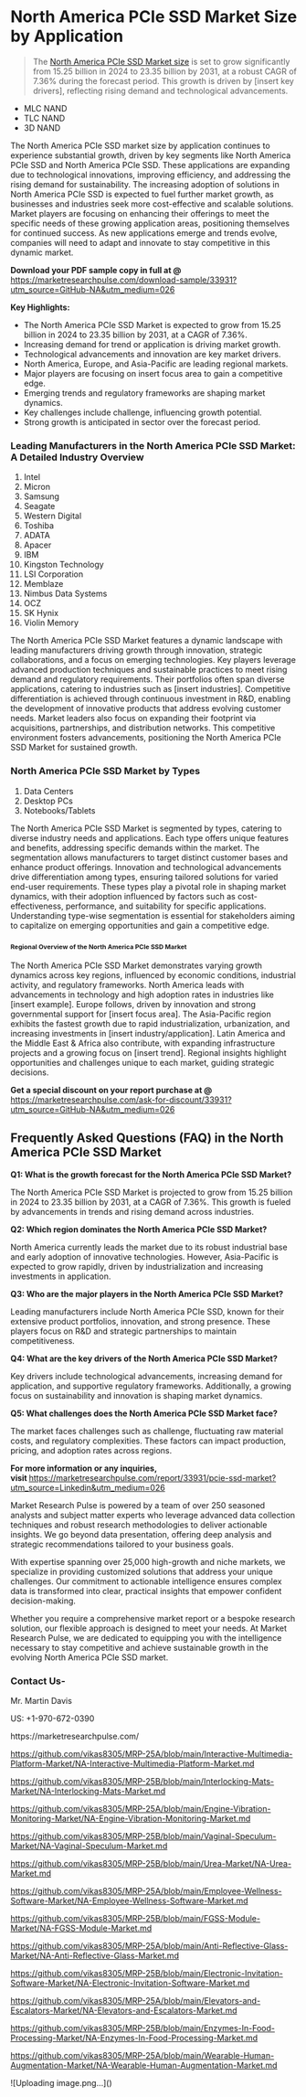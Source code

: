 <h1>North America PCIe SSD Market&nbsp;Size by Application</h1><blockquote><p>The <a href="https://marketresearchpulse.com/download-sample/33931?utm_source=GitHub-NA&amp;utm_medium=026">North America PCIe SSD Market size</a> is set to grow significantly from 15.25 billion in 2024 to 23.35 billion by 2031, at a robust CAGR of 7.36% during the forecast period. This growth is driven by [insert key drivers], reflecting rising demand and technological advancements.</p></blockquote><ul><li>MLC NAND <li> TLC NAND <li> 3D NAND</li></ul><p>The North America PCIe SSD market size by application continues to experience substantial growth, driven by key segments like North America PCIe SSD and North America PCIe SSD. These applications are expanding due to technological innovations, improving efficiency, and addressing the rising demand for sustainability. The increasing adoption of solutions in North America PCIe SSD is expected to fuel further market growth, as businesses and industries seek more cost-effective and scalable solutions. Market players are focusing on enhancing their offerings to meet the specific needs of these growing application areas, positioning themselves for continued success. As new applications emerge and trends evolve, companies will need to adapt and innovate to stay competitive in this dynamic market.</p><p><strong>Download your PDF sample copy in full at @ </strong><a href="https://marketresearchpulse.com/download-sample/33931?utm_source=GitHub-NA&amp;utm_medium=026">https://marketresearchpulse.com/download-sample/33931?utm_source=GitHub-NA&amp;utm_medium=026</a></p><p><strong>Key Highlights: </strong></p><ul><li>The North America PCIe SSD Market is expected to grow from 15.25 billion in 2024 to 23.35 billion by 2031, at a CAGR of 7.36%.</li><li>Increasing demand for trend or application is driving market growth.</li><li>Technological advancements and innovation are key market drivers.</li><li>North America, Europe, and Asia-Pacific are leading regional markets.</li><li>Major players are focusing on insert focus area to gain a competitive edge.</li><li>Emerging trends and regulatory frameworks are shaping market dynamics.</li><li>Key challenges include challenge, influencing growth potential.</li><li>Strong growth is anticipated in sector over the forecast period.</li></ul><h3>Leading Manufacturers in the North America PCIe SSD Market: A Detailed Industry Overview</h3><ol><li>Intel</li><li>Micron</li><li>Samsung</li><li>Seagate</li><li>Western Digital</li><li>Toshiba</li><li>ADATA</li><li>Apacer</li><li>IBM</li><li>Kingston Technology</li><li>LSI Corporation</li><li>Memblaze</li><li>Nimbus Data Systems</li><li>OCZ</li><li>SK Hynix</li><li>Violin Memory</li></ol><div class="flex max-w-full flex-col flex-grow"><div class="min-h-8 text-message flex w-full flex-col items-end gap-2 whitespace-normal break-words [.text-message+&amp;]:mt-5" dir="auto" data-message-author-role="assistant" data-message-id="fd8432e4-4910-450d-b182-61b7bfb0a01f" data-message-model-slug="gpt-4o"><div class="flex w-full flex-col gap-1 empty:hidden first:pt-[3px]"><div class="markdown prose w-full break-words dark:prose-invert light"><p>The North America PCIe SSD Market features a dynamic landscape with leading manufacturers driving growth through innovation, strategic collaborations, and a focus on emerging technologies. Key players leverage advanced production techniques and sustainable practices to meet rising demand and regulatory requirements. Their portfolios often span diverse applications, catering to industries such as [insert industries]. Competitive differentiation is achieved through continuous investment in R&amp;D, enabling the development of innovative products that address evolving customer needs. Market leaders also focus on expanding their footprint via acquisitions, partnerships, and distribution networks. This competitive environment fosters advancements, positioning the North America PCIe SSD Market for sustained growth.</p></div></div></div></div><h3>North America PCIe SSD Market by Types</h3><ol><li>Data Centers <li> Desktop PCs <li> Notebooks/Tablets</li></ol><div class="flex max-w-full flex-col flex-grow"><div class="min-h-8 text-message flex w-full flex-col items-end gap-2 whitespace-normal break-words [.text-message+&amp;]:mt-5" dir="auto" data-message-author-role="assistant" data-message-id="084470be-0bb7-4664-bddf-5156b4f41249" data-message-model-slug="gpt-4o-mini"><div class="flex w-full flex-col gap-1 empty:hidden first:pt-[3px]"><div class="markdown prose w-full break-words dark:prose-invert light"><p>The North America PCIe SSD Market is segmented by types, catering to diverse industry needs and applications. Each type offers unique features and benefits, addressing specific demands within the market. The segmentation allows manufacturers to target distinct customer bases and enhance product offerings. Innovation and technological advancements drive differentiation among types, ensuring tailored solutions for varied end-user requirements. These types play a pivotal role in shaping market dynamics, with their adoption influenced by factors such as cost-effectiveness, performance, and suitability for specific applications. Understanding type-wise segmentation is essential for stakeholders aiming to capitalize on emerging opportunities and gain a competitive edge.</p></div></div></div></div><h3><span style="font-size: 11px;">Regional Overview of the North America PCIe SSD Market</span></h3><div class="flex max-w-full flex-col flex-grow"><div class="min-h-8 text-message flex w-full flex-col items-end gap-2 whitespace-normal break-words [.text-message+&amp;]:mt-5" dir="auto" data-message-author-role="assistant" data-message-id="e9038762-ce64-4e30-91c9-9bd413514231" data-message-model-slug="gpt-4o-mini"><div class="flex w-full flex-col gap-1 empty:hidden first:pt-[3px]"><div class="markdown prose w-full break-words dark:prose-invert light"><p>The North America PCIe SSD Market demonstrates varying growth dynamics across key regions, influenced by economic conditions, industrial activity, and regulatory frameworks. North America leads with advancements in technology and high adoption rates in industries like [insert example]. Europe follows, driven by innovation and strong governmental support for [insert focus area]. The Asia-Pacific region exhibits the fastest growth due to rapid industrialization, urbanization, and increasing investments in [insert industry/application]. Latin America and the Middle East &amp; Africa also contribute, with expanding infrastructure projects and a growing focus on [insert trend]. Regional insights highlight opportunities and challenges unique to each market, guiding strategic decisions.</p></div></div></div></div><p><strong>Get a special discount on your report purchase at @ </strong><a href="https://marketresearchpulse.com/ask-for-discount/33931?utm_source=GitHub-NA&amp;utm_medium=026">https://marketresearchpulse.com/ask-for-discount/33931?utm_source=GitHub-NA&amp;utm_medium=026</a></p><h2>Frequently Asked Questions (FAQ) in the North America PCIe SSD Market</h2><p><strong>Q1: What is the growth forecast for the North America PCIe SSD Market?</strong></p><p>The North America PCIe SSD Market is projected to grow from 15.25 billion in 2024 to 23.35 billion by 2031, at a CAGR of 7.36%. This growth is fueled by advancements in trends and rising demand across industries.</p><p><strong>Q2: Which region dominates the North America PCIe SSD Market?</strong></p><p>North America currently leads the market due to its robust industrial base and early adoption of innovative technologies. However, Asia-Pacific is expected to grow rapidly, driven by industrialization and increasing investments in application.</p><p><strong>Q3: Who are the major players in the North America PCIe SSD Market?</strong></p><p>Leading manufacturers include North America PCIe SSD, known for their extensive product portfolios, innovation, and strong presence. These players focus on R&amp;D and strategic partnerships to maintain competitiveness.</p><p><strong>Q4: What are the key drivers of the North America PCIe SSD Market?</strong></p><p>Key drivers include technological advancements, increasing demand for application, and supportive regulatory frameworks. Additionally, a growing focus on sustainability and innovation is shaping market dynamics.</p><p><strong>Q5: What challenges does the North America PCIe SSD Market face?</strong></p><p>The market faces challenges such as challenge, fluctuating raw material costs, and regulatory complexities. These factors can impact production, pricing, and adoption rates across regions.</p><p><strong>For more information or any inquiries, visit&nbsp;</strong><a href="https://marketresearchpulse.com/report/33931/pcie-ssd-market?utm_source=Linkedin&utm_medium=026">https://marketresearchpulse.com/report/33931/pcie-ssd-market?utm_source=Linkedin&utm_medium=026</a></p><p>Market Research Pulse is powered by a team of over 250 seasoned analysts and subject matter experts who leverage advanced data collection techniques and robust research methodologies to deliver actionable insights. We go beyond data presentation, offering deep analysis and strategic recommendations tailored to your business goals.</p><p>With expertise spanning over 25,000 high-growth and niche markets, we specialize in providing customized solutions that address your unique challenges. Our commitment to actionable intelligence ensures complex data is transformed into clear, practical insights that empower confident decision-making.</p><p>Whether you require a comprehensive market report or a bespoke research solution, our flexible approach is designed to meet your needs. At Market Research Pulse, we are dedicated to equipping you with the intelligence necessary to stay competitive and achieve sustainable growth in the evolving North America PCIe SSD market.</p><h3><strong>Contact Us-</strong></h3><p>Mr. Martin Davis</p><p>US: +1-970-672-0390</p><p>https://marketresearchpulse.com/</p><p><a href="https://github.com/vikas8305/MRP-25A/blob/main/Interactive-Multimedia-Platform-Market/NA-Interactive-Multimedia-Platform-Market.md">https://github.com/vikas8305/MRP-25A/blob/main/Interactive-Multimedia-Platform-Market/NA-Interactive-Multimedia-Platform-Market.md</a></p><p><a href="https://github.com/vikas8305/MRP-25B/blob/main/Interlocking-Mats-Market/NA-Interlocking-Mats-Market.md">https://github.com/vikas8305/MRP-25B/blob/main/Interlocking-Mats-Market/NA-Interlocking-Mats-Market.md</a></p><p><a href="https://github.com/vikas8305/MRP-25A/blob/main/Engine-Vibration-Monitoring-Market/NA-Engine-Vibration-Monitoring-Market.md">https://github.com/vikas8305/MRP-25A/blob/main/Engine-Vibration-Monitoring-Market/NA-Engine-Vibration-Monitoring-Market.md</a></p><p><a href="https://github.com/vikas8305/MRP-25B/blob/main/Vaginal-Speculum-Market/NA-Vaginal-Speculum-Market.md">https://github.com/vikas8305/MRP-25B/blob/main/Vaginal-Speculum-Market/NA-Vaginal-Speculum-Market.md</a></p><p><a href="https://github.com/vikas8305/MRP-25B/blob/main/Urea-Market/NA-Urea-Market.md">https://github.com/vikas8305/MRP-25B/blob/main/Urea-Market/NA-Urea-Market.md</a></p><p><a href="https://github.com/vikas8305/MRP-25A/blob/main/Employee-Wellness-Software-Market/NA-Employee-Wellness-Software-Market.md">https://github.com/vikas8305/MRP-25A/blob/main/Employee-Wellness-Software-Market/NA-Employee-Wellness-Software-Market.md</a></p><p><a href="https://github.com/vikas8305/MRP-25B/blob/main/FGSS-Module-Market/NA-FGSS-Module-Market.md">https://github.com/vikas8305/MRP-25B/blob/main/FGSS-Module-Market/NA-FGSS-Module-Market.md</a></p><p><a href="https://github.com/vikas8305/MRP-25A/blob/main/Anti-Reflective-Glass-Market/NA-Anti-Reflective-Glass-Market.md">https://github.com/vikas8305/MRP-25A/blob/main/Anti-Reflective-Glass-Market/NA-Anti-Reflective-Glass-Market.md</a></p><p><a href="https://github.com/vikas8305/MRP-25B/blob/main/Electronic-Invitation-Software-Market/NA-Electronic-Invitation-Software-Market.md">https://github.com/vikas8305/MRP-25B/blob/main/Electronic-Invitation-Software-Market/NA-Electronic-Invitation-Software-Market.md</a></p><p><a href="https://github.com/vikas8305/MRP-25A/blob/main/Elevators-and-Escalators-Market/NA-Elevators-and-Escalators-Market.md">https://github.com/vikas8305/MRP-25A/blob/main/Elevators-and-Escalators-Market/NA-Elevators-and-Escalators-Market.md</a></p><p><a href="https://github.com/vikas8305/MRP-25B/blob/main/Enzymes-In-Food-Processing-Market/NA-Enzymes-In-Food-Processing-Market.md">https://github.com/vikas8305/MRP-25B/blob/main/Enzymes-In-Food-Processing-Market/NA-Enzymes-In-Food-Processing-Market.md</a></p><p><a href="https://github.com/vikas8305/MRP-25A/blob/main/Wearable-Human-Augmentation-Market/NA-Wearable-Human-Augmentation-Market.md">https://github.com/vikas8305/MRP-25A/blob/main/Wearable-Human-Augmentation-Market/NA-Wearable-Human-Augmentation-Market.md</a></p>
![Uploading image.png…]()

